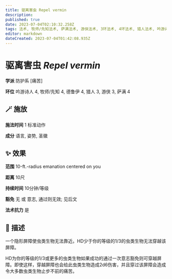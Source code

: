 ```yaml
---
title: 驱离害虫 Repel vermin
description: 
published: true
date: 2023-07-04T02:10:32.258Z
tags: 法术, 牧师/先知法术, 萨满法术, 游侠法术, 3环法术, 4环法术, 猎人法术, 吟游诗人法术, 德鲁伊法术, 防护系, 痛苦
editor: markdown
dateCreated: 2023-07-04T01:42:08.935Z
---
```


# **驱离害虫** *Repel vermin*

**学派** 防护系 \[痛苦\] 

**环位** 吟游诗人 4, 牧师/先知 4, 德鲁伊 4, 猎人 3, 游侠 3, 萨满 4

## 🪄 施放

**施法时间** 1 标准动作

**成分** 语言, 姿势, 圣徽

## ✨ 效果  

**范围** 10-ft.-radius emanation centered on you

**距离** 10尺  

**持续时间** 10分钟/等级 

**豁免** 无 或 意志, 通过则无效; 见后文

**法术抗力** 是

## 📖 描述

一个隐形屏障使虫类生物无法靠近。HD少于你的等级的1/3的虫类生物无法穿越该屏障。

HD为你的等级的1/3或更多的虫类生物如果成功的通过一次意志豁免则可穿越屏障。即使这样，穿越屏障也会给此虫类生物造成2d6伤害，并且穿过该屏障会造成令大多数虫类生物止步不前的痛苦。
    